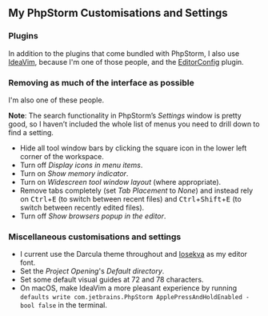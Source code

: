 <!--
  # This file is distributed under under the Creative Commons
  # Attribution 4.0 International License. To view a copy of this
  # license, please visit <http://creativecommons.org/licenses/by/4.0/>.

  description: Read Damien Dart's notes on setting up and using PhpStorm.
  slug: notes/phpstorm
  title: PhpStorm Notes
  twigTemplate: .templates/notes-base.html.twig
-->

My PhpStorm Customisations and Settings
---------------------------------------

### Plugins

In addition to the plugins that come bundled with PhpStorm, I also use
[IdeaVim][1], because I'm one of those people, and the
[EditorConfig][2] plugin.

[1]: <https://github.com/JetBrains/ideavim>
[2]: <https://plugins.jetbrains.com/plugin/7294-editorconfig>

### Removing as much of the interface as possible

I'm also one of these people.

<div class="admonition admonition--info">
  <p><b>Note</b>: The search functionality in PhpStorm’s
    <em>Settings</em> window is pretty good, so I haven’t included the
    whole list of menus you need to drill down to find a setting.</p>
</div>

 - Hide all tool window bars by clicking the square icon in the lower
   left corner of the workspace.
 - Turn off *Display icons in menu items*.
 - Turn on *Show memory indicator*.
 - Turn on *Widescreen tool window layout* (where appropriate).
 - Remove tabs completely (set *Tab Placement* to *None*) and instead
   rely on <kbd>Ctrl</kbd>+<kbd>E</kbd> (to switch between recent files)
   and <kbd>Ctrl</kbd>+<kbd>Shift</kbd>+<kbd>E</kbd> (to switch between
   recently edited files).
 - Turn off *Show browsers popup in the editor*.

### Miscellaneous customisations and settings

 - I current use the Darcula theme throughout and [Iosekva][3] as my
   editor font.
 - Set the *Project Opening*'s *Default directory*.
 - Set some default visual guides at 72 and 78 characters.
 - On macOS, make IdeaVim a more pleasant experience by running
  `defaults write com.jetbrains.PhpStorm ApplePressAndHoldEnabled
  -bool false` in the terminal.

[3]: <https://typeof.net/Iosevka/>
